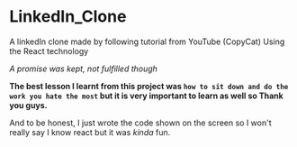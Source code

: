 # LinkedIn_Clone
A linkedIn clone made by following tutorial from YouTube (CopyCat)
Using the React technology

_A promise was kept, not fulfilled though_

__The best lesson I learnt from this project was `how to sit down and do the work you hate the most` but it is very important to learn as well so Thank you guys.__

And to be honest, I just wrote the code shown on the screen so I won't really say I know react but it was _kinda_ fun.

